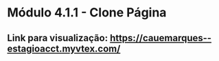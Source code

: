 # Módulo 4.1.1 - Clone Página

## Link para visualização: https://cauemarques--estagioacct.myvtex.com/
